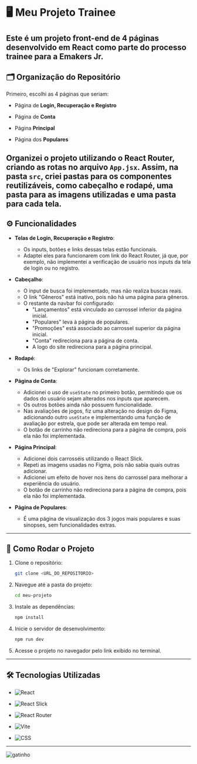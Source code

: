 # 🖥️ Meu Projeto Trainee

Este é um projeto front-end de 4 páginas desenvolvido em React como parte do processo trainee para a Emakers Jr.
---
## 🗂️ Organização do Repositório

Primeiro, escolhi as 4 páginas que seriam:  

- Página de **Login, Recuperação e Registro**  

- Página de **Conta**  

- Página **Principal**  

- Página dos **Populares**
  
Organizei o projeto utilizando o React Router, criando as rotas no arquivo `App.jsx`. Assim, na pasta `src`, criei pastas para os componentes reutilizáveis, como cabeçalho e rodapé, uma pasta para as imagens utilizadas e uma pasta para cada tela.
---
## ⚙️ Funcionalidades

- **Telas de Login, Recuperação e Registro**:  
  - Os inputs, botões e links dessas telas estão funcionais.  
  - Adaptei eles para funcionarem com link do React Router, já que, por exemplo, não implementei a verificação de usuário nos inputs da tela de login ou no registro.

- **Cabeçalho**:   
  - O input de busca foi implementado, mas não realiza buscas reais.  
  - O link "Gêneros" está inativo, pois não há uma página para gêneros.  
  - O restante da navbar foi configurado:  
    - "Lançamentos" está vinculado ao carrossel inferior da página inicial.  
    - "Populares" leva à página de populares.  
    - "Promoções" está associado ao carrossel superior da página inicial.  
    - "Conta" redireciona para a página de conta.  
    - A logo do site redireciona para a página principal.

- **Rodapé**:  
  - Os links de "Explorar" funcionam corretamente.

- **Página de Conta**:  
  - Adicionei o uso de `useState` no primeiro botão, permitindo que os dados do usuário sejam alterados nos inputs que aparecem.  
  - Os outros botões ainda não possuem funcionalidade.  
  - Nas avaliações de jogos, fiz uma alteração no design do Figma, adicionando outro `useState` e implementando uma função de avaliação por estrela, que pode ser alterada em tempo real.  
  - O botão de carrinho não redireciona para a página de compra, pois ela não foi implementada.

- **Página Principal**:  
  - Adicionei dois carrosséis utilizando o React Slick.  
  - Repeti as imagens usadas no Figma, pois não sabia quais outras adicionar.  
  - Adicionei um efeito de hover nos itens do carrossel para melhorar a experiência do usuário.  
  -  O botão de carrinho não redireciona para a página de compra, pois ela não foi implementada.

- **Página de Populares**:  
  - É uma página de visualização dos 3 jogos mais populares e suas sinopses, sem funcionalidades extras.
---
## 🚀 Como Rodar o Projeto

1. Clone o repositório:  
   ```bash
   git clone <URL_DO_REPOSITORIO>
   ```  
2. Navegue até a pasta do projeto:  
   ```bash
   cd meu-projeto
   ```  
3. Instale as dependências:  
   ```bash
   npm install
   ```  
4. Inicie o servidor de desenvolvimento:  
   ```bash
   npm run dev
   ```  
5. Acesse o projeto no navegador pelo link exibido no terminal.
---
## 🛠️ Tecnologias Utilizadas



- ![React](https://img.shields.io/badge/-React-61DAFB?logo=react&logoColor=white&style=flat)  

- ![React Slick](https://img.shields.io/badge/-React%20Slick-FFCC00?logo=javascript&logoColor=black&style=flat)  

- ![React Router](https://img.shields.io/badge/-React%20Router-CA4245?logo=react-router&logoColor=white&style=flat)  

- ![Vite](https://img.shields.io/badge/-Vite-646CFF?logo=vite&logoColor=white&style=flat)  

- ![CSS](https://img.shields.io/badge/-CSS-1572B6?logo=css3&logoColor=white&style=flat)



---



![gatinho](https://cataas.com/cat)
